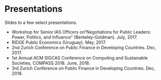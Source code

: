 # Presentations
Slides to a few select presentations. 
 - Workshop for Senior IAS Officers on“Negotiations for Public Leaders: Power, Politics, and Influence” (Berkeley-Goldman). July, 2017.
 - RIDGE Public Economics (Uruguay). May, 2017.
 - 2nd Zurich Conference on Public Finance in Developing Countries. Dec, 2017.
 - 1st Annual ACM SIGCAS Conference on Computing and Sustainable Societies, COMPASS 2018. June, 2018.
 - 3rd Zurich Conference on Public Finance in Developing Countries. Dec, 2018.
